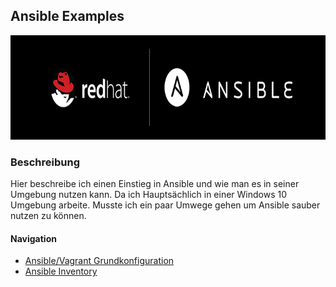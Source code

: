 ## Ansible Examples

<a href="images/ansible-redhat-logo.jpg" target="_blank"><img src="images/ansible-redhat-logo.jpg" alt="Ansible-RedHat Logo" title="Ansible-RedHat Logo" width="775" height="167" /></a>

### Beschreibung
Hier beschreibe ich einen Einstieg in Ansible und wie man es in seiner Umgebung nutzen kann. Da ich Hauptsächlich in einer Windows 10 Umgebung arbeite. Musste ich ein paar Umwege gehen um  Ansible sauber nutzen zu können.

#### Navigation
* [Ansible/Vagrant Grundkonfiguration](docs/grundkonfiguration.md)
* [Ansible Inventory](docs/inventory.md)